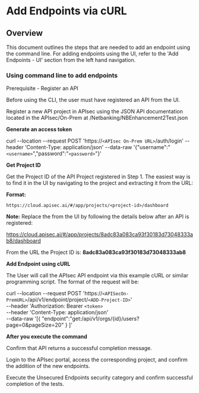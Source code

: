 # Add Endpoints via cURL

## Overview
This document outlines the steps that are needed to add an endpoint using the command line. For adding endpoints using the UI, refer to the 'Add Endpoints - UI' section from the left hand navigation.


### Using command line to add endpoints

Prerequisite - Register an API

Before using the CLI, the user must have registered an API from the UI.

Register a new API project in APIsec using the JSON API documentation located in the APIsec/On-Prem at /Netbanking/NBEnhancement2Test.json

**Generate an access token**

curl --location --request POST 'https://`<APIsec On-Prem URL>`/auth/login' --header 'Content-Type: application/json' --data-raw '{"username":"`<username>`","password":"`<password>`"}'


**Get Project ID**

Get the Project ID of the API Project registered in Step 1. The easiest way is to find it in the UI by navigating to the project and extracting it from the URL:

**Format:**

```
https://cloud.apisec.ai/#/app/projects/<project-id>/dashboard
```
**Note:**  Replace the <project-id> from the UI by following the details below after an API is registered:


https://cloud.apisec.ai/#/app/projects/8adc83a083ca93f30183d73048333ab8/dashboard

From the URL the Project ID is: **8adc83a083ca93f30183d73048333ab8**

**Add Endpoint using cURL**
       
The User will call the APIsec API endpoint via this example cURL or similar programming script.  The format of the request will be:


curl --location --request POST 'https://`<APISecOn-PremURL>`/api/v1/endpoint/project/`<ADD-Project-ID>`' \
--header 'Authorization: Bearer `<token>` \
--header 'Content-Type: application/json' \
--data-raw '[{
       "endpoint":"get:/api/v1/orgs/{id}/users?page=0&pageSize=20"
    }
    ]'


**After you execute the command**

Confirm that API returns a successful completion message.

Login to the APIsec portal, access the corresponding project, and confirm the addition of the new endpoints.

Execute the Unsecured Endpoints security category and confirm successful completion of the tests.
